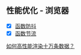 ## 性能优化 - 浏览器

- [x] [函数防抖](函数防抖.md)
- [x] [函数节流](函数节流.md)

[如何高性能渲染十万条数据？](../Notes/练习-实际开发/虚拟列表/README.md)
